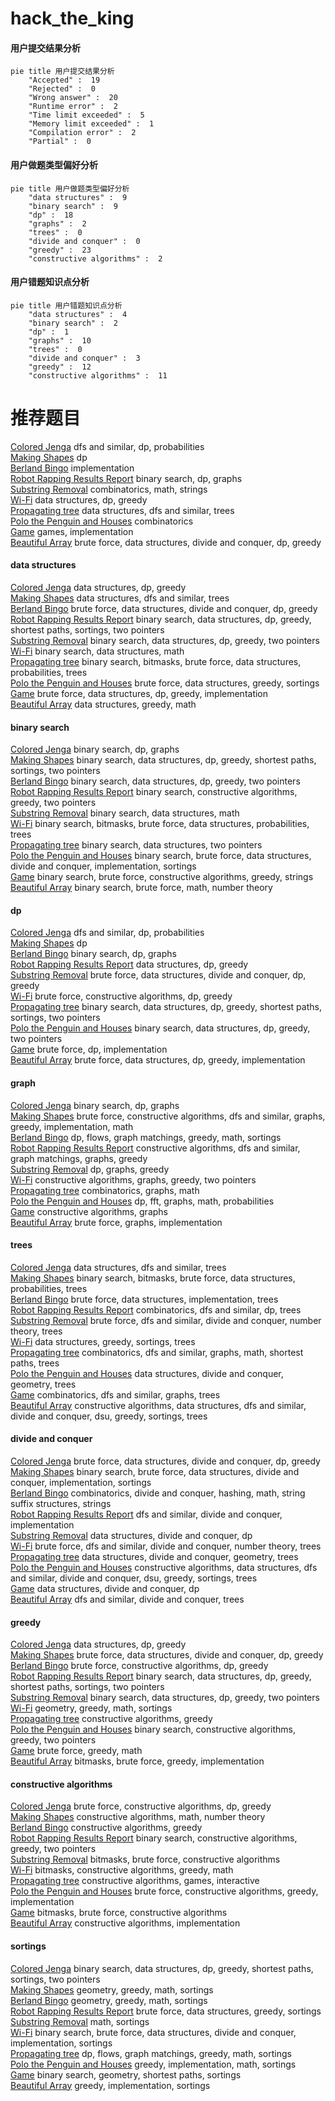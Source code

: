 # hack_the_king
<!-- tabs:start -->
#### **用户提交结果分析**

```mermaid
pie title 用户提交结果分析
    "Accepted" :  19
    "Rejected" :  0
    "Wrong answer" :  20
    "Runtime error" :  2
    "Time limit exceeded" :  5
    "Memory limit exceeded" :  1
    "Compilation error" :  2
    "Partial" :  0
```
#### **用户做题类型偏好分析**

```mermaid
pie title 用户做题类型偏好分析
    "data structures" :  9
    "binary search" :  9
    "dp" :  18
    "graphs" :  2
    "trees" :  0
    "divide and conquer" :  0
    "greedy" :  23
    "constructive algorithms" :  2
```
#### **用户错题知识点分析**

```mermaid
pie title 用户错题知识点分析
    "data structures" :  4
    "binary search" :  2
    "dp" :  1
    "graphs" :  10
    "trees" :  0
    "divide and conquer" :  3
    "greedy" :  12
    "constructive algorithms" :  11
```
<!-- tabs:end -->
# 推荐题目
[Colored Jenga](http://codeforces.com/problemset/problem/424/E)		dfs and similar,
                        dp,
                        probabilities		  
[Making Shapes](http://codeforces.com/problemset/problem/1290/F)		dp		  
[Berland Bingo](http://codeforces.com/problemset/problem/370/B)		implementation		  
[Robot Rapping Results Report](http://codeforces.com/problemset/problem/645/D)		binary search,
                        dp,
                        graphs		  
[Substring Removal](http://codeforces.com/problemset/problem/1096/B)		combinatorics,
                        math,
                        strings		  
[Wi-Fi](http://codeforces.com/problemset/problem/1216/F)		data structures,
                        dp,
                        greedy		  
[Propagating tree](http://codeforces.com/problemset/problem/383/C)		data structures,
                        dfs and similar,
                        trees		  
[Polo the Penguin and Houses](http://codeforces.com/problemset/problem/288/B)		combinatorics		  
[Game](http://codeforces.com/problemset/problem/277/C)		games,
                        implementation		  
[Beautiful Array](http://codeforces.com/problemset/problem/1155/D)		brute force,
                        data structures,
                        divide and conquer,
                        dp,
                        greedy		  
<!-- tabs:start -->
#### **data structures**
[Colored Jenga](http://codeforces.com/problemset/problem/1216/F)		data structures,
                        dp,
                        greedy		  
[Making Shapes](http://codeforces.com/problemset/problem/383/C)		data structures,
                        dfs and similar,
                        trees		  
[Berland Bingo](http://codeforces.com/problemset/problem/1155/D)		brute force,
                        data structures,
                        divide and conquer,
                        dp,
                        greedy		  
[Robot Rapping Results Report](http://codeforces.com/problemset/problem/1503/C)		binary search,
                        data structures,
                        dp,
                        greedy,
                        shortest paths,
                        sortings,
                        two pointers		  
[Substring Removal](http://codeforces.com/problemset/problem/1492/C)		binary search,
                        data structures,
                        dp,
                        greedy,
                        two pointers		  
[Wi-Fi](http://codeforces.com/problemset/problem/1490/G)		binary search,
                        data structures,
                        math		  
[Propagating tree](http://codeforces.com/problemset/problem/1479/D)		binary search,
                        bitmasks,
                        brute force,
                        data structures,
                        probabilities,
                        trees		  
[Polo the Penguin and Houses](http://codeforces.com/problemset/problem/1497/A)		brute force,
                        data structures,
                        greedy,
                        sortings		  
[Game](http://codeforces.com/problemset/problem/1491/C)		brute force,
                        data structures,
                        dp,
                        greedy,
                        implementation		  
[Beautiful Array](http://codeforces.com/problemset/problem/1492/B)		data structures,
                        greedy,
                        math		  
#### **binary search**
[Colored Jenga](http://codeforces.com/problemset/problem/645/D)		binary search,
                        dp,
                        graphs		  
[Making Shapes](http://codeforces.com/problemset/problem/1503/C)		binary search,
                        data structures,
                        dp,
                        greedy,
                        shortest paths,
                        sortings,
                        two pointers		  
[Berland Bingo](http://codeforces.com/problemset/problem/1492/C)		binary search,
                        data structures,
                        dp,
                        greedy,
                        two pointers		  
[Robot Rapping Results Report](http://codeforces.com/problemset/problem/1463/D)		binary search,
                        constructive algorithms,
                        greedy,
                        two pointers		  
[Substring Removal](http://codeforces.com/problemset/problem/1490/G)		binary search,
                        data structures,
                        math		  
[Wi-Fi](http://codeforces.com/problemset/problem/1479/D)		binary search,
                        bitmasks,
                        brute force,
                        data structures,
                        probabilities,
                        trees		  
[Propagating tree](http://codeforces.com/problemset/problem/1436/E)		binary search,
                        data structures,
                        two pointers		  
[Polo the Penguin and Houses](http://codeforces.com/problemset/problem/1461/D)		binary search,
                        brute force,
                        data structures,
                        divide and conquer,
                        implementation,
                        sortings		  
[Game](http://codeforces.com/problemset/problem/1493/C)		binary search,
                        brute force,
                        constructive algorithms,
                        greedy,
                        strings		  
[Beautiful Array](http://codeforces.com/problemset/problem/1487/D)		binary search,
                        brute force,
                        math,
                        number theory		  
#### **dp**
[Colored Jenga](http://codeforces.com/problemset/problem/424/E)		dfs and similar,
                        dp,
                        probabilities		  
[Making Shapes](http://codeforces.com/problemset/problem/1290/F)		dp		  
[Berland Bingo](http://codeforces.com/problemset/problem/645/D)		binary search,
                        dp,
                        graphs		  
[Robot Rapping Results Report](http://codeforces.com/problemset/problem/1216/F)		data structures,
                        dp,
                        greedy		  
[Substring Removal](http://codeforces.com/problemset/problem/1155/D)		brute force,
                        data structures,
                        divide and conquer,
                        dp,
                        greedy		  
[Wi-Fi](http://codeforces.com/problemset/problem/1373/E)		brute force,
                        constructive algorithms,
                        dp,
                        greedy		  
[Propagating tree](http://codeforces.com/problemset/problem/1503/C)		binary search,
                        data structures,
                        dp,
                        greedy,
                        shortest paths,
                        sortings,
                        two pointers		  
[Polo the Penguin and Houses](http://codeforces.com/problemset/problem/1492/C)		binary search,
                        data structures,
                        dp,
                        greedy,
                        two pointers		  
[Game](https://codeforces.com/contest/1457/problem/C)		brute force,
                        dp,
                        implementation		  
[Beautiful Array](http://codeforces.com/problemset/problem/1491/C)		brute force,
                        data structures,
                        dp,
                        greedy,
                        implementation		  
#### **graph**
[Colored Jenga](http://codeforces.com/problemset/problem/645/D)		binary search,
                        dp,
                        graphs		  
[Making Shapes](http://codeforces.com/problemset/problem/1487/C)		brute force,
                        constructive algorithms,
                        dfs and similar,
                        graphs,
                        greedy,
                        implementation,
                        math		  
[Berland Bingo](http://codeforces.com/problemset/problem/1437/C)		dp,
                        flows,
                        graph matchings,
                        greedy,
                        math,
                        sortings		  
[Robot Rapping Results Report](http://codeforces.com/problemset/problem/1470/D)		constructive algorithms,
                        dfs and similar,
                        graph matchings,
                        graphs,
                        greedy		  
[Substring Removal](http://codeforces.com/problemset/problem/1476/C)		dp,
                        graphs,
                        greedy		  
[Wi-Fi](http://codeforces.com/problemset/problem/1304/D)		constructive algorithms,
                        graphs,
                        greedy,
                        two pointers		  
[Propagating tree](http://codeforces.com/problemset/problem/1475/C)		combinatorics,
                        graphs,
                        math		  
[Polo the Penguin and Houses](http://codeforces.com/problemset/problem/553/E)		dp,
                        fft,
                        graphs,
                        math,
                        probabilities		  
[Game](http://codeforces.com/problemset/problem/1495/C)		constructive algorithms,
                        graphs		  
[Beautiful Array](http://codeforces.com/problemset/problem/1510/K)		brute force,
                        graphs,
                        implementation		  
#### **trees**
[Colored Jenga](http://codeforces.com/problemset/problem/383/C)		data structures,
                        dfs and similar,
                        trees		  
[Making Shapes](http://codeforces.com/problemset/problem/1479/D)		binary search,
                        bitmasks,
                        brute force,
                        data structures,
                        probabilities,
                        trees		  
[Berland Bingo](http://codeforces.com/problemset/problem/1511/C)		brute force,
                        data structures,
                        implementation,
                        trees		  
[Robot Rapping Results Report](http://codeforces.com/problemset/problem/1499/F)		combinatorics,
                        dfs and similar,
                        dp,
                        trees		  
[Substring Removal](http://codeforces.com/problemset/problem/1491/E)		brute force,
                        dfs and similar,
                        divide and conquer,
                        number theory,
                        trees		  
[Wi-Fi](http://codeforces.com/problemset/problem/1466/D)		data structures,
                        greedy,
                        sortings,
                        trees		  
[Propagating tree](http://codeforces.com/problemset/problem/1495/D)		combinatorics,
                        dfs and similar,
                        graphs,
                        math,
                        shortest paths,
                        trees		  
[Polo the Penguin and Houses](http://codeforces.com/problemset/problem/1303/G)		data structures,
                        divide and conquer,
                        geometry,
                        trees		  
[Game](http://codeforces.com/problemset/problem/1454/E)		combinatorics,
                        dfs and similar,
                        graphs,
                        trees		  
[Beautiful Array](http://codeforces.com/problemset/problem/1494/D)		constructive algorithms,
                        data structures,
                        dfs and similar,
                        divide and conquer,
                        dsu,
                        greedy,
                        sortings,
                        trees		  
#### **divide and conquer**
[Colored Jenga](http://codeforces.com/problemset/problem/1155/D)		brute force,
                        data structures,
                        divide and conquer,
                        dp,
                        greedy		  
[Making Shapes](http://codeforces.com/problemset/problem/1461/D)		binary search,
                        brute force,
                        data structures,
                        divide and conquer,
                        implementation,
                        sortings		  
[Berland Bingo](http://codeforces.com/problemset/problem/1466/G)		combinatorics,
                        divide and conquer,
                        hashing,
                        math,
                        string suffix structures,
                        strings		  
[Robot Rapping Results Report](http://codeforces.com/problemset/problem/1490/D)		dfs and similar,
                        divide and conquer,
                        implementation		  
[Substring Removal](https://codeforces.com/contest/1483/problem/C)		data structures,
                        divide and conquer,
                        dp		  
[Wi-Fi](http://codeforces.com/problemset/problem/1491/E)		brute force,
                        dfs and similar,
                        divide and conquer,
                        number theory,
                        trees		  
[Propagating tree](http://codeforces.com/problemset/problem/1303/G)		data structures,
                        divide and conquer,
                        geometry,
                        trees		  
[Polo the Penguin and Houses](http://codeforces.com/problemset/problem/1494/D)		constructive algorithms,
                        data structures,
                        dfs and similar,
                        divide and conquer,
                        dsu,
                        greedy,
                        sortings,
                        trees		  
[Game](http://codeforces.com/problemset/problem/1482/E)		data structures,
                        divide and conquer,
                        dp		  
[Beautiful Array](http://codeforces.com/problemset/problem/566/C)		dfs and similar,
                        divide and conquer,
                        trees		  
#### **greedy**
[Colored Jenga](http://codeforces.com/problemset/problem/1216/F)		data structures,
                        dp,
                        greedy		  
[Making Shapes](http://codeforces.com/problemset/problem/1155/D)		brute force,
                        data structures,
                        divide and conquer,
                        dp,
                        greedy		  
[Berland Bingo](http://codeforces.com/problemset/problem/1373/E)		brute force,
                        constructive algorithms,
                        dp,
                        greedy		  
[Robot Rapping Results Report](http://codeforces.com/problemset/problem/1503/C)		binary search,
                        data structures,
                        dp,
                        greedy,
                        shortest paths,
                        sortings,
                        two pointers		  
[Substring Removal](http://codeforces.com/problemset/problem/1492/C)		binary search,
                        data structures,
                        dp,
                        greedy,
                        two pointers		  
[Wi-Fi](https://codeforces.com/contest/1496/problem/C)		geometry,
                        greedy,
                        math,
                        sortings		  
[Propagating tree](http://codeforces.com/problemset/problem/1493/A)		constructive algorithms,
                        greedy		  
[Polo the Penguin and Houses](http://codeforces.com/problemset/problem/1463/D)		binary search,
                        constructive algorithms,
                        greedy,
                        two pointers		  
[Game](http://codeforces.com/problemset/problem/1462/C)		brute force,
                        greedy,
                        math		  
[Beautiful Array](http://codeforces.com/problemset/problem/1494/B)		bitmasks,
                        brute force,
                        greedy,
                        implementation		  
#### **constructive algorithms**
[Colored Jenga](http://codeforces.com/problemset/problem/1373/E)		brute force,
                        constructive algorithms,
                        dp,
                        greedy		  
[Making Shapes](http://codeforces.com/problemset/problem/1166/B)		constructive algorithms,
                        math,
                        number theory		  
[Berland Bingo](http://codeforces.com/problemset/problem/1493/A)		constructive algorithms,
                        greedy		  
[Robot Rapping Results Report](http://codeforces.com/problemset/problem/1463/D)		binary search,
                        constructive algorithms,
                        greedy,
                        two pointers		  
[Substring Removal](https://codeforces.com/contest/1456/problem/B)		bitmasks,
                        brute force,
                        constructive algorithms		  
[Wi-Fi](http://codeforces.com/problemset/problem/1492/D)		bitmasks,
                        constructive algorithms,
                        greedy,
                        math		  
[Propagating tree](https://codeforces.com/contest/1504/problem/D)		constructive algorithms,
                        games,
                        interactive		  
[Polo the Penguin and Houses](https://codeforces.com/contest/1483/problem/A)		brute force,
                        constructive algorithms,
                        greedy,
                        implementation		  
[Game](https://codeforces.com/contest/1457/problem/D)		bitmasks,
                        brute force,
                        constructive algorithms		  
[Beautiful Array](http://codeforces.com/problemset/problem/1513/A)		constructive algorithms,
                        implementation		  
#### **sortings**
[Colored Jenga](http://codeforces.com/problemset/problem/1503/C)		binary search,
                        data structures,
                        dp,
                        greedy,
                        shortest paths,
                        sortings,
                        two pointers		  
[Making Shapes](https://codeforces.com/contest/1496/problem/C)		geometry,
                        greedy,
                        math,
                        sortings		  
[Berland Bingo](http://codeforces.com/problemset/problem/1495/A)		geometry,
                        greedy,
                        math,
                        sortings		  
[Robot Rapping Results Report](http://codeforces.com/problemset/problem/1497/A)		brute force,
                        data structures,
                        greedy,
                        sortings		  
[Substring Removal](http://codeforces.com/problemset/problem/1427/A)		math,
                        sortings		  
[Wi-Fi](http://codeforces.com/problemset/problem/1461/D)		binary search,
                        brute force,
                        data structures,
                        divide and conquer,
                        implementation,
                        sortings		  
[Propagating tree](http://codeforces.com/problemset/problem/1437/C)		dp,
                        flows,
                        graph matchings,
                        greedy,
                        math,
                        sortings		  
[Polo the Penguin and Houses](http://codeforces.com/problemset/problem/1473/A)		greedy,
                        implementation,
                        math,
                        sortings		  
[Game](http://codeforces.com/problemset/problem/1486/B)		binary search,
                        geometry,
                        shortest paths,
                        sortings		  
[Beautiful Array](http://codeforces.com/problemset/problem/1480/B)		greedy,
                        implementation,
                        sortings		  
<!-- tabs:end -->
